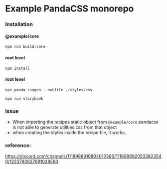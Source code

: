 # Example PandaCSS monorepo

### Installation

#### @example/core

``` npm run build:core ``` 

#### root level

``` npm install ```

#### root level

``` npx panda cssgen --outfile ./styles.css  ```


``` npm run storybook ```

### Issue

- When importing the recipes static object from `@example/core` pandacss is not able to generate utilities css from that object
- when creating the styles inside the recipe file, it works.

### reference:

https://discord.com/channels/1118988919804010566/1118988920533823540/1223792627691028560
